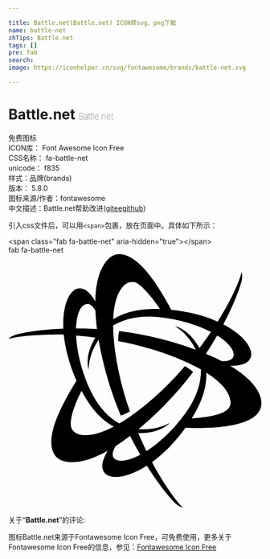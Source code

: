 ```yaml
---

title: Battle.net(Battle.net) ICON转svg、png下载
name: battle-net
zhTips: Battle.net
tags: []
pre: fab
search: 
image: https://iconhelper.cn/svg/fontawesome/brands/battle-net.svg

---
```


# Battle.net  <small style="font-size: 60%;font-weight: 100">Battle.net</small>


<div class="detail-page">
<p>
<span><span class="badge-success badge">免费图标</span> </span>
<br/>
<span>
ICON库：
<span class="badge-secondary badge">Font Awesome Icon Free</span> 
</span>
<br/>
<span>
CSS名称：
<span class="badge-secondary badge">fa-battle-net</span> 
</span>
<br/>
<span>
unicode：
<span class="badge-secondary badge">f835</span> 
<copy-btn content='f835' btn-title=""></copy-btn>
<copy-btn :content='String.fromCodePoint(parseInt("f835", 16))' btn-title="复制U"></copy-btn>
</span><br/><span>样式：<span class="badge-light badge">品牌(brands)</span></span>
<br/>
<span>
版本：
<span class="badge-secondary badge">5.8.0</span> 
</span>
<br/>
<span>图标来源/作者：<span class="badge-light badge">fontawesome</span></span> 
<br/>
<span class="zh-detail">中文描述：<span class="badge-primary badge">Battle.net</span><span class="help-link"><span>帮助改进</span>(<a href="https://gitee.com/liuwave/icon-helper/edit/master/json/fontawesome/brands/battle-net.json" target="_blank" rel="noopener noreferrer">gitee</a><a href="https://github.com/liuwave/icon-helper/edit/master/json/fontawesome/brands/battle-net.json" target="_blank" rel="noopener noreferrer">github</a></span>)</span><br/>
</p>
</div>
<div class="alert alert-dark">
  <i class="fab fa-battle-net fa-xs"></i>
  <i class="fab fa-battle-net fa-sm"></i>
  <i class="fab fa-battle-net fa-lg"></i>
  <i class="fab fa-battle-net fa-2x"></i>
  <i class="fab fa-battle-net fa-3x"></i>
  <i class="fab fa-battle-net fa-5x"></i>
  <i class="fab fa-battle-net fa-7x"></i>
</div>
<div>
  <p>引入css文件后，可以用<code>&lt;span&gt;</code>包裹，放在页面中。具体如下所示：    
  </p>
  <div class="alert alert-primary" style="font-size: 14px">
    &lt;span class="fab fa-battle-net" aria-hidden="true"&gt;&lt;/span&gt;
    <copy-btn content='<span class="fab fa-battle-net" aria-hidden="true"></span>'></copy-btn>
  </div>
  <div class="alert alert-secondary">
    <i class="fab fa-battle-net"
    style="font-size: 24px"
    aria-hidden="true"></i> fab fa-battle-net
    <copy-btn content="fab fa-battle-net" btn-title="复制图标名称"></copy-btn>
  </div>
</div>
<div id="svg" class="svg-wrap">
<svg xmlns="http://www.w3.org/2000/svg" viewBox="0 0 512 512"><path d="M448.61 225.62c26.87.18 35.57-7.43 38.92-12.37 12.47-16.32-7.06-47.6-52.85-71.33 17.76-33.58 30.11-63.68 36.34-85.3 3.38-11.83 1.09-19 .45-20.25-1.72 10.52-15.85 48.46-48.2 100.05-25-11.22-56.52-20.1-93.77-23.8-8.94-16.94-34.88-63.86-60.48-88.93C252.18 7.14 238.7 1.07 228.18.22h-.05c-13.83-1.55-22.67 5.85-27.4 11-17.2 18.53-24.33 48.87-25 84.07-7.24-12.35-17.17-24.63-28.5-25.93h-.18c-20.66-3.48-38.39 29.22-36 81.29-38.36 1.38-71 5.75-93 11.23-9.9 2.45-16.22 7.27-17.76 9.72 1-.38 22.4-9.22 111.56-9.22 5.22 53 29.75 101.82 26 93.19-9.73 15.4-38.24 62.36-47.31 97.7-5.87 22.88-4.37 37.61.15 47.14 5.57 12.75 16.41 16.72 23.2 18.26 25 5.71 55.38-3.63 86.7-21.14-7.53 12.84-13.9 28.51-9.06 39.34 7.31 19.65 44.49 18.66 88.44-9.45 20.18 32.18 40.07 57.94 55.7 74.12a39.79 39.79 0 0 0 8.75 7.09c5.14 3.21 8.58 3.37 8.58 3.37-8.24-6.75-34-38-62.54-91.78 22.22-16 45.65-38.87 67.47-69.27 122.82 4.6 143.29-24.76 148-31.64 14.67-19.88 3.43-57.44-57.32-93.69zm-77.85 106.22c23.81-37.71 30.34-67.77 29.45-92.33 27.86 17.57 47.18 37.58 49.06 58.83 1.14 12.93-8.1 29.12-78.51 33.5zM216.9 387.69c9.76-6.23 19.53-13.12 29.2-20.49 6.68 13.33 13.6 26.1 20.6 38.19-40.6 21.86-68.84 12.76-49.8-17.7zm215-171.35c-10.29-5.34-21.16-10.34-32.38-15.05a722.459 722.459 0 0 0 22.74-36.9c39.06 24.1 45.9 53.18 9.64 51.95zM279.18 398c-5.51-11.35-11-23.5-16.5-36.44 43.25 1.27 62.42-18.73 63.28-20.41 0 .07-25 15.64-62.53 12.25a718.78 718.78 0 0 0 85.06-84q13.06-15.31 24.93-31.11c-.36-.29-1.54-3-16.51-12-51.7 60.27-102.34 98-132.75 115.92-20.59-11.18-40.84-31.78-55.71-61.49-20-39.92-30-82.39-31.57-116.07 12.3.91 25.27 2.17 38.85 3.88-22.29 36.8-14.39 63-13.47 64.23 0-.07-.95-29.17 20.14-59.57a695.23 695.23 0 0 0 44.67 152.84c.93-.38 1.84.88 18.67-8.25-26.33-74.47-33.76-138.17-34-173.43 20-12.42 48.18-19.8 81.63-17.81 44.57 2.67 86.36 15.25 116.32 30.71q-10.69 15.66-23.33 32.47C365.63 152 339.1 145.84 337.5 146c.11 0 25.9 14.07 41.52 47.22a717.63 717.63 0 0 0-115.34-31.71 646.608 646.608 0 0 0-39.39-6.05c-.07.45-1.81 1.85-2.16 20.33C300 190.28 358.78 215.68 389.36 233c.74 23.55-6.95 51.61-25.41 79.57-24.6 37.31-56.39 67.23-84.77 85.43zm27.4-287c-44.56-1.66-73.58 7.43-94.69 20.67 2-52.3 21.31-76.38 38.21-75.28C267 52.15 305 108.55 306.58 111zm-130.65 3.1c.48 12.11 1.59 24.62 3.21 37.28-14.55-.85-28.74-1.25-42.4-1.26-.08 3.24-.12-51 24.67-49.59h.09c5.76 1.09 10.63 6.88 14.43 13.57zm-28.06 162c20.76 39.7 43.3 60.57 65.25 72.31-46.79 24.76-77.53 20-84.92 4.51-.2-.21-11.13-15.3 19.67-76.81zm210.06 74.8"/></svg>
</div>
<detail full-name='fa-battle-net'></detail>
<div class="icon-detail__container">
<p>关于“<b>Battle.net</b>”的评论:</p>
</div>
<Vssue title="关于“Battle.net”的评论" />    
<div><p>图标Battle.net来源于Fontawesome Icon Free，可免费使用，更多关于  Fontawesome Icon Free的信息，参见：<a target="_blank" href="https://iconhelper.cn/fontawesome.html">Fontawesome Icon Free</a>
</p></div>
